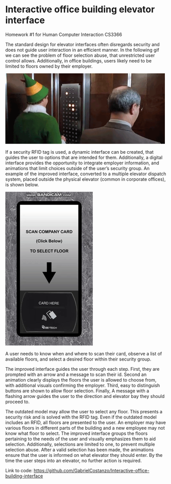 # Interactive office building elevator interface
Homework #1 for Human Computer Interaction CS3366

The standard design for elevator interfaces often disregards security and does not guide user interaction in an efficient manner.
In the following gif we can see the problem of floor selection abuse, that unrestricted user control allows. Additionally, in office buildings, users likely need to be limited to floors owned by their employer.


![](bad_elevator_gif.gif)


If a security RFID tag is used, a dynamic interface can be created, that guides the user to options that are intended for them. Additionally, a digital interface provides the opportunity to integrate employer information, and animations that limit choices outside of the user’s security group. An example of the improved interface, converted to a multiple elevator dispatch system, placed outside the physical elevator (common in corporate offices), is shown below.  


![](elevator_gif_Costanzo.gif)


A user needs to know when and where to scan their card, observe a list of available floors, and select a desired floor within their security group.

The improved interface guides the user through each step. First, they are prompted with an arrow and a message to scan their id. Second an animation clearly displays the floors the user is allowed to choose from, with additional visuals confirming the employer. Third, easy to distinguish buttons are shown to allow floor selection. Finally, A message with a flashing arrow guides the user to the direction and elevator bay they should proceed to.

The outdated model may allow the user to select any floor. This presents a security risk and is solved with the RFID tag. Even if the outdated model includes an RFID, all floors are presented to the user. An employer may have various floors in different parts of the building and a new employee may not know what floor to select. The improved interface groups the floors pertaining to the needs of the user and visually emphasizes them to aid selection. Additionally, selections are limited to one, to prevent multiple selection abuse. After a valid selection has been made, the animations ensure that the user is informed on what elevator they should enter. By the time the user steps into an elevator, no further action is required.

Link to code:
https://github.com/GabrielCostanzo/Interactive-office-building-interface

